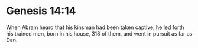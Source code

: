 # Genesis 14:14

When Abram heard that his kinsman had been taken captive, he led forth his trained men, born in his house, 318 of them, and went in pursuit as far as Dan.
